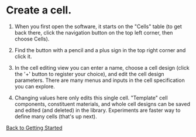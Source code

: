 # Create a cell. 

1. When you first open the software, it starts on the "Cells" table (to get back there, click the navigation button on the top left corner, then choose Cells). 

2. Find the button with a pencil and a plus sign in the top right corner and click it.

3. In the cell editing view you can enter a name, choose a cell design (click the '+' button to register your choice), and edit the cell design parameters. There are many menus and inputs in the cell specification you can explore.

4. Changing values here only edits this single cell. "Template" cell components, constituent materials, and whole cell designs can be saved and edited (and deleted) in the library. Experiments are faster way to define many cells (that's up next).

[Back to Getting Started](gettingstarted.md)